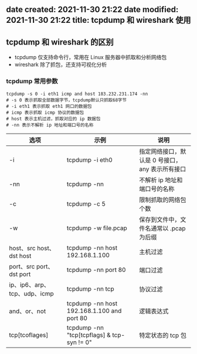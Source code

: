 date created: 2021-11-30 21:22
date modified: 2021-11-30 21:22
title: tcpdump 和 wireshark 使用
---
## tcpdump 和 wireshark 的区别

- tcpdump 仅支持命令行，常用在 Linux 服务器中抓取和分析网络包
- wireshark 除了抓包，还支持可视化分析

### tcpdump 常用参数

```shell
tcpdump -s 0 -i eth1 icmp and host 183.232.231.174 -nn
# -s 0 表示抓取全部数据字节，tcpdump默认只抓取68字节
# -i eth1 表示抓取 eth1 网口的数据包
# icmp 表示抓取 icmp 协议的数据包
# host 表示主机过滤，抓取对应的 ip 数据包
# -nn 表示不解析 ip 地址和端口号的名称
```

| 选项                         | 示例                                       | 说明                                          |
| ---------------------------- | ------------------------------------------ | --------------------------------------------- |
| -i                           | tcpdump -i eth0                            | 指定网络接口，默认是 0 号接口，any 表示所有接口 |
| -nn                          | tcpdump -nn                                | 不解析 ip 地址和端口号的名称                    |
| -c                           | tcpdump -c 5                               | 限制抓取的网络包个数                          |
| -w                           | tcpdump -w file.pcap                       | 保存到文件中，文件名通常以 .pcap 为后缀       |
| host、src host、dst host     | tcpdump -nn host 192.168.1.100             | 主机过滤                                      |
| port、src port、dst port     | tcpdump -nn port 80                        | 端口过滤                                      |
| ip、ip6、arp、tcp、udp、icmp | tcpdump -nn tcp                            | 协议过滤                                      |
| and、or、not                 | tcpdump -nn host 192.168.1.100 and port 80 | 逻辑表达式                                    |
| tcp[tcoflages]               | tcpdump -nn "tcp[tcpflags] & tcp-syn != 0" | 特定状态的 tcp 包                               |


